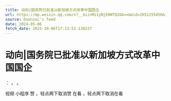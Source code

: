 ```yaml
---
title: 动向|国务院已批准以新加坡方式改革中国国企
url: https://mp.weixin.qq.com/s?__biz=MzIyNjE0NTQ2OA==&mid=2651255456&idx=1&sn=409e3c718c1cc48209c7ea8a35704445
source: Doonsec's feed
date: 2024-05-06
fetch_date: 2025-10-06T17:13:52.138237
---
```


# 动向|国务院已批准以新加坡方式改革中国国企

：
，
。

视频
小程序
赞
，轻点两下取消赞
在看
，轻点两下取消在看